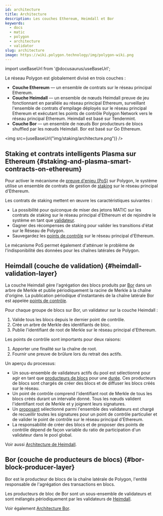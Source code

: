 ```yaml
---
id: architecture
title: Architecture
description: Les couches Ethereum, Heimdall et Bor
keywords:
  - docs
  - matic
  - polygon
  - architecture
  - validator
slug: architecture
image: https://wiki.polygon.technology/img/polygon-wiki.png
---
```

import useBaseUrl from '@docusaurus/useBaseUrl';

Le réseau Polygon est globalement divisé en trois couches :

* **Couche Ethereum** — un ensemble de contrats sur le réseau principal Ethereum.
* **Couche Heimdall** — un ensemble de nœuds Heimdall preuve de jeu fonctionnant en parallèle au réseau principal Ethereum, surveillant l'ensemble de contrats d'empilage déployés sur le réseau principal Ethereum et exécutant les points de contrôle Polygon Network vers le réseau principal Ethereum. Heimdall est basé sur Tendermint.
* **Couche Bor** — un ensemble de nœuds Bor producteurs de blocs shuffled par les nœuds Heimdall. Bor est basé sur Go Ethereum.

<img src={useBaseUrl("img/staking/architecture.png")} />

## Staking et contrats intelligents Plasma sur Ethereum {#staking-and-plasma-smart-contracts-on-ethereum}

Pour activer le mécanisme de [preuve d'enjeu (PoS)](/docs/home/polygon-basics/what-is-proof-of-stake) sur Polygon, le système utilise un ensemble de contrats de gestion de [staking](/docs/maintain/glossary.md#staking) sur le réseau principal d'Ethereum.

Les contrats de staking mettent en œuvre les caractéristiques suivantes :

* La possibilité pour quiconque de miser des jetons MATIC sur les contrats de staking sur le réseau principal d'Ethereum et de rejoindre le système en tant que [validateur](/docs/maintain/glossary.md#validator).
* Gagner des récompenses de staking pour valider les transitions d'état sur le Réseau de Polygon.
* Sauvegardez les [points de contrôle](/docs/maintain/glossary.md#checkpoint-transaction) sur le réseau principal d'Ethereum.

Le mécanisme PoS permet également d'atténuer le problème de l'indisponibilité des données pour les chaînes latérales de Polygon.

## Heimdall (couche de validation) {#heimdall-validation-layer}

La couche Heimdall gère l'agrégation des blocs produits par [Bor](/docs/maintain/glossary.md#bor) dans un arbre de Merkle et publie périodiquement la racine de Merkle à la chaîne d'origine. La publication périodique d'instantanés de la chaîne latérale Bor est appelée [points de contrôle](/docs/maintain/glossary.md#checkpoint-transaction).

Pour chaque groupe de blocs sur Bor, un validateur sur la couche Heimdall :

1. Valide tous les blocs depuis le dernier point de contrôle.
2. Crée un arbre de Merkle des identifiants de bloc.
3. Publie l'identifiant de root de Merkle sur le réseau principal d'Ethereum.

Les points de contrôle sont importants pour deux raisons:

1. Apporter une finalité sur la chaîne de root.
2. Fournir une preuve de brûlure lors du retrait des actifs.

Un aperçu du processus:

* Un sous-ensemble de validateurs actifs du pool est sélectionné pour agir en tant que [producteurs de blocs](/docs/maintain/glossary.md#block-producer) pour une [durée](/docs/maintain/glossary.md#span). Ces producteurs de blocs sont chargés de créer des blocs et de diffuser les blocs créés sur le réseau.
* Un point de contrôle comprend l'identifiant root de Merkle de tous les blocs créés durant un intervalle donné. Tous les nœuds valident l'identifiant root de Merkle et y joignent leurs signatures.
* Un [proposant](/docs/maintain/glossary.md#proposer) sélectionné parmi l'ensemble des validateurs est chargé de recueillir toutes les signatures pour un point de contrôle particulier et de valider le point de contrôle sur le réseau principal d'Ethereum.
* La responsabilité de créer des blocs et de proposer des points de contrôle dépend de façon variable du ratio de participation d'un validateur dans le pool global.

Voir aussi [Architecture de Heimdall](/docs/pos/heimdall/overview).

## Bor (couche de producteurs de blocs) {#bor-block-producer-layer}

Bor est le producteur de blocs de la chaîne latérale de Polygon, l'entité responsable de l'agrégation des transactions en blocs.

Les producteurs de bloc de Bor sont un sous-ensemble de validateurs et sont mélangés périodiquement par les validateurs de [Heimdall](/docs/maintain/glossary.md#heimdall).

Voir également [Architecture Bor](/docs/pos/bor/overview).
